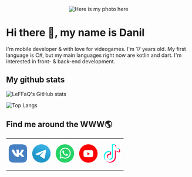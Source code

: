 <p align="center"><img width=30%" src="./images/photo1.png" alt="Here is my photo here" /></p>

# Hi there 👋, my name is Danil
I'm mobile developer & with love for videogames. I'm 17 years old. My first language is C#, but my main languages right now are kotlin and dart. I'm interested in front- & back-end development. 

## My github stats
![LeFFaQ's GitHub stats](https://github-readme-stats.vercel.app/api?username=LeFFaQ&show_icons=true&theme=radical&title_color=007bff&text_color=e7e7e7&icon_color=007bff&bg_color=171c28)

![Top Langs](https://github-readme-stats.vercel.app/api/top-langs/?username=LeFFaQ&layout=compact&title_color=007bff&text_color=e7e7e7&icon_color=007bff&bg_color=171c28)




## Find me around the WWW🌎


<table>
  <tr>
    <td>
        <p>
            <a href="https://vk.com/leffaq1"><img src="images/vk.png" width="50" 
            height="50" alt="vk.com"></a>
        </p>
    </td>
    <td>
        <p>
            <a href="https://t.me/leffaq"><img src="images/telegram.png" width="50" 
            height="50" alt="telegram"></a>
        </p>
    </td>
    <td>
        <p>
            <a href="https://wa.me/79996491768/"><img src="images/whatsapp.png" width="50" 
            height="50" alt="telegram"></a>
        </p>
    </td>
    <td>
        <p>
            <a href="https://www.youtube.com/channel/UC35uwcThoHj7Rfj4__jKW0Q"><img src="images/youtube.png" width="50" 
            height="50" alt="youtube"></a>
        </p>
    </td>
    <td>
        <p>
            <a href="https://www.tiktok.com/@leffaq?"><img src="images/tik tok.png" width="50" 
            height="50" alt="youtube"></a>
        </p>
    </td>
  </tr>
</table>


